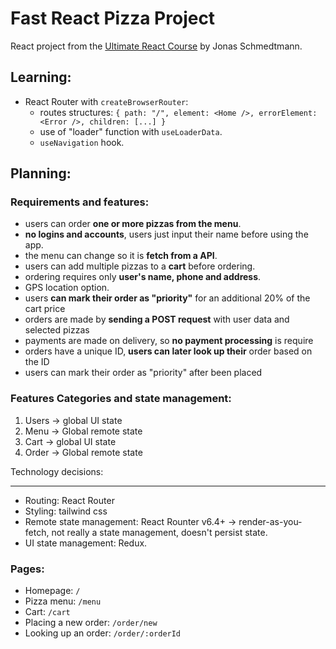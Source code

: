 # Fast React Pizza Project

React project from the [Ultimate React Course](https://github.com/jonasschmedtmann/ultimate-react-course) by Jonas Schmedtmann.

## Learning:

- React Router with `createBrowserRouter`:
  - routes structures: `{ path: "/", element: <Home />, errorElement: <Error />, children: [...] }`
  - use of "loader" function with `useLoaderData`.
  - `useNavigation` hook.

## Planning:

### Requirements and features:

- users can order **one or more pizzas from the menu**.
- **no logins and accounts**, users just input their name before using the app.
- the menu can change so it is **fetch from a API**.
- users can add multiple pizzas to a **cart** before ordering.
- ordering requires only **user's name, phone and address**.
- GPS location option.
- users **can mark their order as "priority"** for an additional 20% of the cart price
- orders are made by **sending a POST request** with user data and selected pizzas
- payments are made on delivery, so **no payment processing** is require
- orders have a unique ID, **users can later look up their** order based on the ID
- users can mark their order as "priority" after been placed

### Features Categories and state management:

1. Users -> global UI state
2. Menu -> Global remote state
3. Cart -> global UI state
4. Order -> Global remote state

Technology decisions:

---

- Routing: React Router
- Styling: tailwind css
- Remote state management: React Rounter v6.4+ -> render-as-you-fetch, not really a state management, doesn't persist state.
- UI state management: Redux.

### Pages:

- Homepage: `/`
- Pizza menu: `/menu`
- Cart: `/cart`
- Placing a new order: `/order/new`
- Looking up an order: `/order/:orderId`
